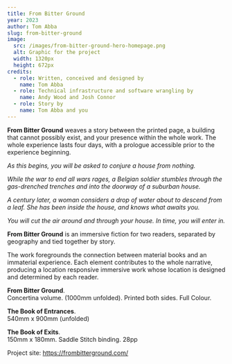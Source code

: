 ```yaml
---
title: From Bitter Ground
year: 2023
author: Tom Abba
slug: from-bitter-ground
image:
  src: /images/from-bitter-ground-hero-homepage.png
  alt: Graphic for the project
  width: 1320px
  height: 672px
credits:
  - role: Written, conceived and designed by
    name: Tom Abba
  - role: Technical infrastructure and software wrangling by
    name: Andy Wood and Josh Connor
  - role: Story by
    name: Tom Abba and you
---
```


**From Bitter Ground** weaves a story between the printed page, a building that cannot possibly exist, and your presence within the whole work. The whole experience lasts four days, with a prologue accessible prior to the experience beginning.

_As this begins, you will be asked to conjure a house from nothing._

_While the war to end all wars rages, a Belgian soldier stumbles through the gas-drenched trenches and into the doorway of a suburban house._

_A century later, a woman considers a drop of water about to descend from a leaf. She has been inside the house, and knows what awaits you._

_You will cut the air around and through your house. In time, you will enter in._

**From Bitter Ground** is an immersive fiction for two readers, separated by geography and tied together by story.

The work foregrounds the connection between material books and an immaterial experience. Each element contributes to the whole narrative, producing a location responsive immersive work whose location is designed and determined by each reader.

**From Bitter Ground**.  
Concertina volume. (1000mm unfolded). Printed both sides. Full Colour.

**The Book of Entrances**.  
540mm x 900mm (unfolded)

**The Book of Exits**.  
150mm x 180mm. Saddle Stitch binding. 28pp

Project site: <https://frombitterground.com/>
